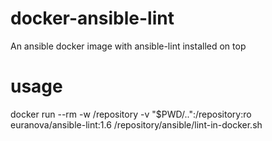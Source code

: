 # docker-ansible-lint
An ansible docker image with ansible-lint installed on top

# usage

docker run --rm -w /repository -v "$PWD/..":/repository:ro  euranova/ansible-lint:1.6 /repository/ansible/lint-in-docker.sh
